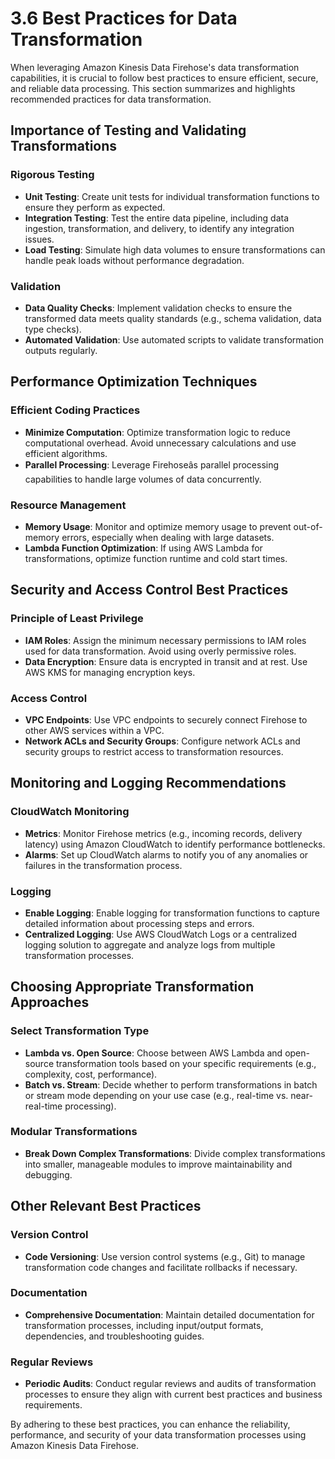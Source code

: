 # 3.6 Best Practices for Data Transformation

When leveraging Amazon Kinesis Data Firehose's data transformation capabilities, it is crucial to follow best practices to ensure efficient, secure, and reliable data processing. This section summarizes and highlights recommended practices for data transformation.

## Importance of Testing and Validating Transformations

### Rigorous Testing
- **Unit Testing**: Create unit tests for individual transformation functions to ensure they perform as expected.
- **Integration Testing**: Test the entire data pipeline, including data ingestion, transformation, and delivery, to identify any integration issues.
- **Load Testing**: Simulate high data volumes to ensure transformations can handle peak loads without performance degradation.

### Validation
- **Data Quality Checks**: Implement validation checks to ensure the transformed data meets quality standards (e.g., schema validation, data type checks).
- **Automated Validation**: Use automated scripts to validate transformation outputs regularly.

## Performance Optimization Techniques

### Efficient Coding Practices
- **Minimize Computation**: Optimize transformation logic to reduce computational overhead. Avoid unnecessary calculations and use efficient algorithms.
- **Parallel Processing**: Leverage Firehoseâs parallel processing capabilities to handle large volumes of data concurrently.

### Resource Management
- **Memory Usage**: Monitor and optimize memory usage to prevent out-of-memory errors, especially when dealing with large datasets.
- **Lambda Function Optimization**: If using AWS Lambda for transformations, optimize function runtime and cold start times.

## Security and Access Control Best Practices

### Principle of Least Privilege
- **IAM Roles**: Assign the minimum necessary permissions to IAM roles used for data transformation. Avoid using overly permissive roles.
- **Data Encryption**: Ensure data is encrypted in transit and at rest. Use AWS KMS for managing encryption keys.

### Access Control
- **VPC Endpoints**: Use VPC endpoints to securely connect Firehose to other AWS services within a VPC.
- **Network ACLs and Security Groups**: Configure network ACLs and security groups to restrict access to transformation resources.

## Monitoring and Logging Recommendations

### CloudWatch Monitoring
- **Metrics**: Monitor Firehose metrics (e.g., incoming records, delivery latency) using Amazon CloudWatch to identify performance bottlenecks.
- **Alarms**: Set up CloudWatch alarms to notify you of any anomalies or failures in the transformation process.

### Logging
- **Enable Logging**: Enable logging for transformation functions to capture detailed information about processing steps and errors.
- **Centralized Logging**: Use AWS CloudWatch Logs or a centralized logging solution to aggregate and analyze logs from multiple transformation processes.

## Choosing Appropriate Transformation Approaches

### Select Transformation Type
- **Lambda vs. Open Source**: Choose between AWS Lambda and open-source transformation tools based on your specific requirements (e.g., complexity, cost, performance).
- **Batch vs. Stream**: Decide whether to perform transformations in batch or stream mode depending on your use case (e.g., real-time vs. near-real-time processing).

### Modular Transformations
- **Break Down Complex Transformations**: Divide complex transformations into smaller, manageable modules to improve maintainability and debugging.

## Other Relevant Best Practices

### Version Control
- **Code Versioning**: Use version control systems (e.g., Git) to manage transformation code changes and facilitate rollbacks if necessary.

### Documentation
- **Comprehensive Documentation**: Maintain detailed documentation for transformation processes, including input/output formats, dependencies, and troubleshooting guides.

### Regular Reviews
- **Periodic Audits**: Conduct regular reviews and audits of transformation processes to ensure they align with current best practices and business requirements.

By adhering to these best practices, you can enhance the reliability, performance, and security of your data transformation processes using Amazon Kinesis Data Firehose.